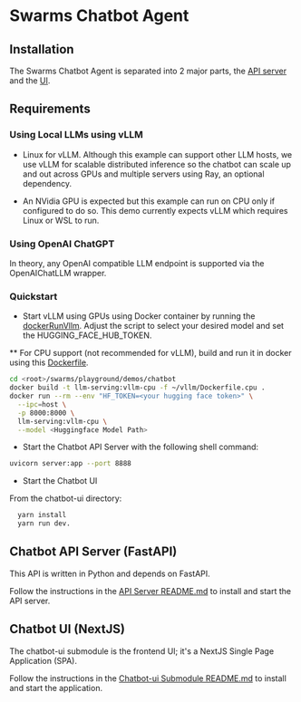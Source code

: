 # Swarms Chatbot Agent

## Installation

The Swarms Chatbot Agent is separated into 2 major parts, the [API server](#chatbot-api-server-fastapi) and the [UI](#chatbot-ui-nextjs).

## Requirements

### Using Local LLMs using vLLM

* Linux for vLLM.  Although this example can support other LLM hosts, we use vLLM for scalable distributed inference so the chatbot can scale up and out across GPUs and multiple servers using Ray, an optional dependency.  

* An NVidia GPU is expected but this example can run on CPU only if configured to do so.  This demo currently expects vLLM which requires Linux or WSL to run.

### Using OpenAI ChatGPT

In theory, any OpenAI compatible LLM endpoint is supported via the OpenAIChatLLM wrapper.

### Quickstart

* Start vLLM using GPUs using Docker container by running the [dockerRunVllm](./server/dockerRunVllm.sh).  Adjust the script to select your desired model and set the HUGGING_FACE_HUB_TOKEN.  

** For CPU support (not recommended for vLLM), build and run it in docker using this [Dockerfile](./Dockerfile).
```bash
cd <root>/swarms/playground/demos/chatbot
docker build -t llm-serving:vllm-cpu -f ~/vllm/Dockerfile.cpu .
docker run --rm --env "HF_TOKEN=<your hugging face token>" \
  --ipc=host \
  -p 8000:8000 \
  llm-serving:vllm-cpu \
  --model <Huggingface Model Path>
```

* Start the Chatbot API Server with the following shell command:

```bash
uvicorn server:app --port 8888
```

* Start the Chatbot UI

From the chatbot-ui directory:

```bash
  yarn install
  yarn run dev.  
```

## Chatbot API Server (FastAPI)

This API is written in Python and depends on FastAPI.

Follow the instructions in the [API Server README.md](./server/README.md) to install and start the API server.

## Chatbot UI (NextJS)

The chatbot-ui submodule is the frontend UI; it's a NextJS Single Page Application (SPA).

Follow the instructions in the [Chatbot-ui Submodule README.md](./chatbot-ui/README.md) to install and start the application.